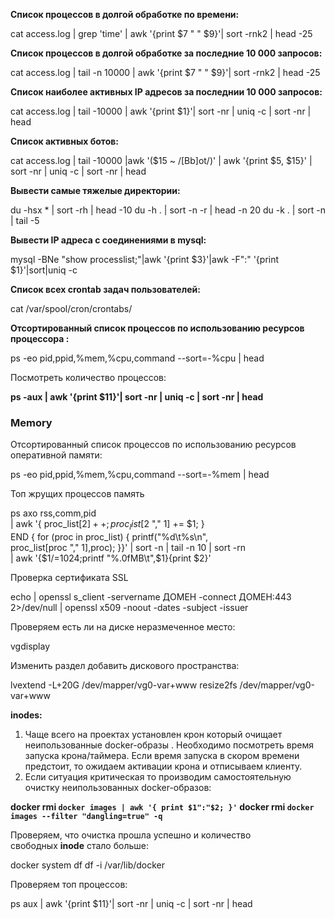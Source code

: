 **Список процессов в долгой обработке по времени:**  

cat access.log | grep 'time' | awk '{print $7 " " $9}'| sort -rnk2 | head -25

**Список процессов в долгой обработке за последние 10 000 запросов:**  

cat access.log | tail -n 10000 | awk '{print $7 " " $9}'| sort -rnk2 | head -25

**Список наиболее активных IP адресов за последнии 10 000 запросов:**  

cat access.log | tail -10000 | awk '{print $1}'| sort -nr | uniq -c | sort -nr | head

**Список активных ботов:**  

cat access.log | tail -10000 |awk '($15 ~ /[Bb]ot/)' | awk '{print $5, $15}' |  sort -nr | uniq -c | sort -nr | head

**Вывести самые тяжелые директории:**  

du -hsx * | sort -rh | head -10
du -h . | sort -n -r | head -n 20
du -k . | sort -n | tail -5

**Вывести IP адреса с соединениями в mysql:**

mysql -BNe "show processlist;"|awk '{print $3}'|awk -F":" '{print $1}'|sort|uniq -c

**Список всех crontab задач пользователей:**  

cat /var/spool/cron/crontabs/ 

**Отсортированный список процессов по использованию ресурсов процессора :**  

ps -eo pid,ppid,%mem,%cpu,command --sort=-%cpu | head

Посмотреть количество процессов:  

**ps -aux | awk '{print $11}'| sort -nr | uniq -c | sort -nr | head**

### Memory

Отсортированный список процессов по использованию ресурсов оперативной памяти:  

ps -eo pid,ppid,%mem,%cpu,command --sort=-%mem | head

Топ жрущих процессов память  

ps axo rss,comm,pid \
| awk '{ proc_list[$2]++; proc_list[$2 "," 1] += $1; } \
END { for (proc in proc_list) { printf("%d\t%s\n", \
proc_list[proc "," 1],proc); }}' | sort -n | tail -n 10 | sort -rn \
| awk '{$1/=1024;printf "%.0fMB\t",$1}{print $2}'

Проверка сертификата SSL

echo | openssl s_client -servername ДОМЕН -connect ДОМЕН:443 2>/dev/null | openssl x509 -noout -dates -subject -issuer

Проверяем есть ли на диске неразмеченное место:

vgdisplay

Изменить раздел добавить дискового пространства:

lvextend -L+20G /dev/mapper/vg0-var+www 
resize2fs /dev/mapper/vg0-var+www

**inodes:**  
1) Чаще всего на проектах установлен крон который очищает неипользованные docker-образы . Необходимо посмотреть время запуска крона/таймера. Если время запуска в скором времени предстоит, то ожидаем активации крона и отписываем клиенту.  
2) Если ситуация критическая то производим самостоятельную очистку неипользованных docker-образов:  

**docker rmi `docker images | awk '{ print $1":"$2; }'` 
docker rmi `docker images --filter "dangling=true" -q`** 

Проверяем, что очистка прошла успешно и количество свободных **inode** стало больше:  

docker system df
df -i /var/lib/docker

Проверяем топ процессов:  

ps aux | awk '{print $11}'| sort -nr | uniq -c | sort -nr | head


